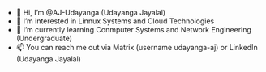 - 👋 Hi, I’m @AJ-Udayanga (Udayanga Jayalal)
- 👀 I’m interested in Linnux Systems and Cloud Technologies
- 🌱 I’m currently learning Conmputer Systems and Network Engineering (Undergraduate)
- 📫 You can reach me out via Matrix (username udayanga-aj) or LinkedIn (Udayanga Jayalal)

<!---
AJ-Udayanga/AJ-Udayanga is a ✨ special ✨ repository because its `README.md` (this file) appears on your GitHub profile.
You can click the Preview link to take a look at your changes.
--->
